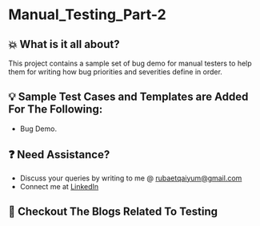 # Manual_Testing_Part-2


## :boom: What is it all about?
This project contains a sample set of bug demo for manual testers to help them for writing how bug priorities and severities define in order.

## :bulb: Sample Test Cases and Templates are Added For The Following:
- Bug Demo.


## :question: Need Assistance?
* Discuss your queries by writing to me @ rubaetqaiyum@gmail.com
* Connect me at [LinkedIn]

## :thought_balloon: Checkout The Blogs Related To Testing 

[home]: https://github.com/rubaet4ever/Manual_Testing_Part-2.git
[linkedIn]: https://www.linkedin.com/in/rubaet-bin-qaiyum/
